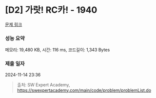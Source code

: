 # [D2] 가랏! RC카! - 1940 

[문제 링크](https://swexpertacademy.com/main/code/problem/problemDetail.do?contestProbId=AV5PjMgaALgDFAUq) 

### 성능 요약

메모리: 19,480 KB, 시간: 116 ms, 코드길이: 1,343 Bytes

### 제출 일자

2024-11-14 23:36



> 출처: SW Expert Academy, https://swexpertacademy.com/main/code/problem/problemList.do